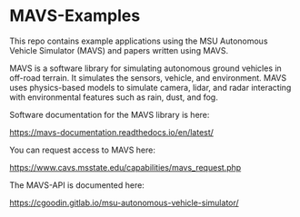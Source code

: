 # MAVS-Examples
This repo contains example applications using the MSU Autonomous Vehicle Simulator (MAVS) and papers written using MAVS.

MAVS is a software library for simulating autonomous ground vehicles in off-road terrain. It simulates the sensors, vehicle, and environment. MAVS uses physics-based models to simulate camera, lidar, and radar interacting with environmental features such as rain, dust, and fog.



Software documentation for the MAVS library is here:

https://mavs-documentation.readthedocs.io/en/latest/



You can request access to MAVS here:

https://www.cavs.msstate.edu/capabilities/mavs_request.php



The MAVS-API is documented here:

https://cgoodin.gitlab.io/msu-autonomous-vehicle-simulator/
